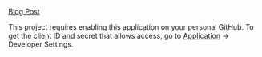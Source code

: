 [Blog Post](https://www.sohamkamani.com/golang/2018-06-24-oauth-with-golang/)

This project requires enabling this application on your personal GitHub. To get the client ID and secret that allows access, go to [Application](https://github.com/settings/applications/) -> Developer Settings.
